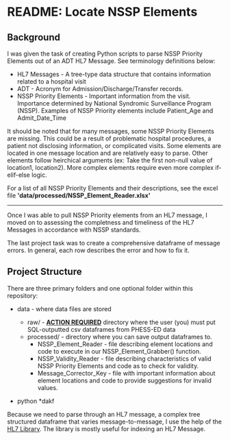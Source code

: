 # README:  Locate NSSP Elements

## Background

I was given the task of creating Python scripts to parse NSSP Priority Elements out of an ADT HL7 Message.
See terminology definitions below:

* HL7 Messages - A tree-type data structure that contains information related to a hospital visit
* ADT - Acronym for Admission/Discharge/Transfer records.
* NSSP Priority Elements - Important information from the visit.
Importance determined by National Syndromic Surveillance Program (NSSP). 
Examples of NSSP Priority elements include Patient_Age and Admit_Date_Time

It should be noted that for many messages, some NSSP Priority Elements are missing. 
This could be a result of problematic hospital procedures, a patient not disclosing information, or complicated visits.
Some elements are located in one message location and are relatively easy to parse.
Other elements follow heirchical arguments (ex:  Take the first non-null value of location1, location2).
More complex elements require even more complex if-elif-else logic.

For a list of all NSSP Priority Elements and their descriptions, see the excel file <b>'data/processed/NSSP_Element_Reader.xlsx'</b>

-------------

Once I was able to pull NSSP Priority elements from an HL7 message, I moved on to assessing the completness and timeliness of the HL7 Messages in accordance with NSSP standards.

The last project task was to create a comprehensive dataframe of message errors.
In general, each row describes the error and how to fix it.

## Project Structure

There are three primary folders and one optional folder within this repository:
* data - where data files are stored
  * raw/ - <b><u>ACTION REQUIRED</u></b> directory where the user (you) must put SQL-outputted csv dataframes from PHESS-ED data
  * processed/ - directory where you can save output dataframes to.
    * NSSP_Element_Reader - file describing element locations and code to execute in our NSSP_Element_Grabber() function.
    * NSSP_Validity_Reader - file describing characteristics of valid NSSP Priority Elements and code as to check for validity.
    * Message_Corrector_Key - file with important information about element locations and code to provide suggestions for invalid values.
    
* python 
  *dakf





Because we need to parse through an HL7 message, a complex tree structured dataframe that varies message-to-message, I use the help of the [HL7 Library](https://python-hl7.readthedocs.io/en/latest/).
The library is mostly useful for indexing an HL7 Message.

